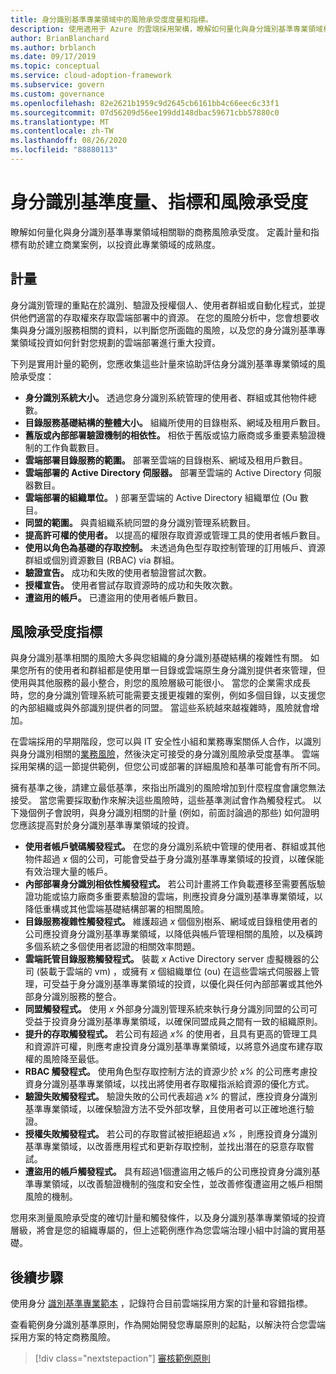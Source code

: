 ```yaml
---
title: 身分識別基準專業領域中的風險承受度度量和指標。
description: 使用適用于 Azure 的雲端採用架構，瞭解如何量化與身分識別基準專業領域相關的商務風險承受度。
author: BrianBlanchard
ms.author: brblanch
ms.date: 09/17/2019
ms.topic: conceptual
ms.service: cloud-adoption-framework
ms.subservice: govern
ms.custom: governance
ms.openlocfilehash: 82e2621b1959c9d2645cb6161bb4c66eec6c33f1
ms.sourcegitcommit: 07d56209d56ee199dd148dbac59671cbb57880c0
ms.translationtype: MT
ms.contentlocale: zh-TW
ms.lasthandoff: 08/26/2020
ms.locfileid: "88880113"
---
```

# <a name="identity-baseline-metrics-indicators-and-risk-tolerance"></a>身分識別基準度量、指標和風險承受度

瞭解如何量化與身分識別基準專業領域相關聯的商務風險承受度。 定義計量和指標有助於建立商業案例，以投資此專業領域的成熟度。

## <a name="metrics"></a>計量

身分識別管理的重點在於識別、驗證及授權個人、使用者群組或自動化程式，並提供他們適當的存取權來存取雲端部署中的資源。 在您的風險分析中，您會想要收集與身分識別服務相關的資料，以判斷您所面臨的風險，以及您的身分識別基準專業領域投資如何針對您規劃的雲端部署進行重大投資。

下列是實用計量的範例，您應收集這些計量來協助評估身分識別基準專業領域的風險承受度：

- **身分識別系統大小。** 透過您身分識別系統管理的使用者、群組或其他物件總數。
- **目錄服務基礎結構的整體大小。** 組織所使用的目錄樹系、網域及租用戶數目。
- **舊版或內部部署驗證機制的相依性。** 相依于舊版或協力廠商或多重要素驗證機制的工作負載數目。
- **雲端部署目錄服務的範圍。** 部署至雲端的目錄樹系、網域及租用戶數目。
- **雲端部署的 Active Directory 伺服器。** 部署至雲端的 Active Directory 伺服器數目。
- **雲端部署的組織單位。** ) 部署至雲端的 Active Directory 組織單位 (Ou 數目。
- **同盟的範圍。** 與貴組織系統同盟的身分識別管理系統數目。
- **提高許可權的使用者。** 以提高的權限存取資源或管理工具的使用者帳戶數目。
- **使用以角色為基礎的存取控制。** 未透過角色型存取控制管理的訂用帳戶、資源群組或個別資源數目 (RBAC) via 群組。
- **驗證宣告。** 成功和失敗的使用者驗證嘗試次數。
- **授權宣告。** 使用者嘗試存取資源時的成功和失敗次數。
- **遭盜用的帳戶。** 已遭盜用的使用者帳戶數目。

## <a name="risk-tolerance-indicators"></a>風險承受度指標

與身分識別基準相關的風險大多與您組織的身分識別基礎結構的複雜性有關。 如果您所有的使用者和群組都是使用單一目錄或雲端原生身分識別提供者來管理，但使用與其他服務的最小整合，則您的風險層級可能很小。 當您的企業需求成長時，您的身分識別管理系統可能需要支援更複雜的案例，例如多個目錄，以支援您的內部組織或與外部識別提供者的同盟。 當這些系統越來越複雜時，風險就會增加。

在雲端採用的早期階段，您可以與 IT 安全性小組和業務專案關係人合作，以識別與身分識別相關的[業務風險](./business-risks.md)，然後決定可接受的身分識別風險承受度基準。 雲端採用架構的這一節提供範例，但您公司或部署的詳細風險和基準可能會有所不同。

擁有基準之後，請建立最低基準，來指出所識別的風險增加到什麼程度會讓您無法接受。 當您需要採取動作來解決這些風險時，這些基準測試會作為觸發程式。 以下幾個例子會說明，與身分識別相關的計量 (例如，前面討論過的那些) 如何證明您應該提高對於身分識別基準專業領域的投資。

- **使用者帳戶號碼觸發程式。** 在您的身分識別系統中管理的使用者、群組或其他物件超過 *x* 個的公司，可能會受益于身分識別基準專業領域的投資，以確保能有效治理大量的帳戶。
- **內部部署身分識別相依性觸發程式。** 若公司計畫將工作負載遷移至需要舊版驗證功能或協力廠商多重要素驗證的雲端，則應投資身分識別基準專業領域，以降低重構或其他雲端基礎結構部署的相關風險。
- **目錄服務複雜性觸發程式。** 維護超過 *x* 個個別樹系、網域或目錄租使用者的公司應投資身分識別基準專業領域，以降低與帳戶管理相關的風險，以及橫跨多個系統之多個使用者認證的相關效率問題。
- **雲端託管目錄服務觸發程式。** 裝載 *x* Active Directory server 虛擬機器的公司 (裝載于雲端的 vm) ，或擁有 *x* 個組織單位 (ou) 在這些雲端式伺服器上管理，可受益于身分識別基準專業領域的投資，以優化與任何內部部署或其他外部身分識別服務的整合。
- **同盟觸發程式。** 使用 *x* 外部身分識別管理系統來執行身分識別同盟的公司可受益于投資身分識別基準專業領域，以確保同盟成員之間有一致的組織原則。
- **提升的存取觸發程式。** 若公司有超過 *x%* 的使用者，且具有更高的管理工具和資源許可權，則應考慮投資身分識別基準專業領域，以將意外過度布建存取權的風險降至最低。
- **RBAC 觸發程式。** 使用角色型存取控制方法的資源少於 *x%* 的公司應考慮投資身分識別基準專業領域，以找出將使用者存取權指派給資源的優化方式。
- **驗證失敗觸發程式。** 驗證失敗的公司代表超過 *x%* 的嘗試，應投資身分識別基準專業領域，以確保驗證方法不受外部攻擊，且使用者可以正確地進行驗證。
- **授權失敗觸發程式。** 若公司的存取嘗試被拒絕超過 *x%* ，則應投資身分識別基準專業領域，以改善應用程式和更新存取控制，並找出潛在的惡意存取嘗試。
- **遭盜用的帳戶觸發程式。** 具有超過1個遭盜用之帳戶的公司應投資身分識別基準專業領域，以改善驗證機制的強度和安全性，並改善修復遭盜用之帳戶相關風險的機制。

您用來測量風險承受度的確切計量和觸發條件，以及身分識別基準專業領域的投資層級，將會是您的組織專屬的，但上述範例應作為您雲端治理小組中討論的實用基礎。

## <a name="next-steps"></a>後續步驟

使用身分 [識別基準專業範本](./template.md) ，記錄符合目前雲端採用方案的計量和容錯指標。

查看範例身分識別基準原則，作為開始開發您專屬原則的起點，以解決符合您雲端採用方案的特定商務風險。

> [!div class="nextstepaction"]
> [審核範例原則](./policy-statements.md)
